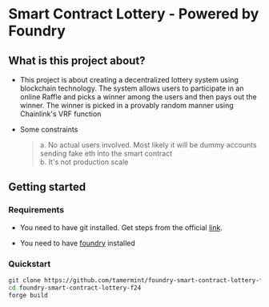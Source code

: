 # Smart Contract Lottery - Powered by Foundry

## What is this project about?

- This project is about creating a decentralized lottery system using blockchain technology. The system allows users to participate in an online Raffle and picks a winner among the users and then pays out the winner. The winner is picked in a provably random manner using Chainlink's VRF function

- Some constraints
  > a. No actual users involved. Most likely it will be dummy accounts sending fake eth into the smart contract\
  > b. It's not production scale

## Getting started

### Requirements

- You need to have git installed. Get steps from the official [link](https://git-scm.com/book/en/v2/Getting-Started-Installing-Git).

- You need to have [foundry](https://getfoundry.sh/) installed

### Quickstart

```zsh
git clone https://github.com/tamermint/foundry-smart-contract-lottery-f24.git
cd foundry-smart-contract-lottery-f24
forge build
```
